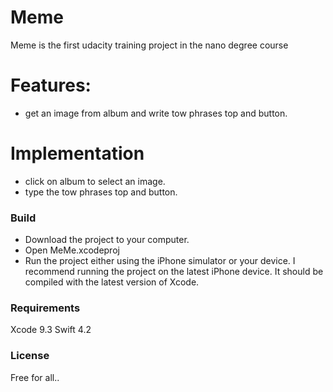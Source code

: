 # Meme

Meme is the first udacity training project in the nano degree course

# Features:
- get an image from album and write tow phrases top and button.

# Implementation

  - click on album to select an image. 
  - type the tow phrases top and button.

 

### Build
- Download the project to your computer.
- Open MeMe.xcodeproj
- Run the project either using the iPhone simulator or your device. I recommend running the project on the latest iPhone device. It should be compiled with the latest version of Xcode.

### Requirements
Xcode 9.3
Swift 4.2
### License
Free for all..